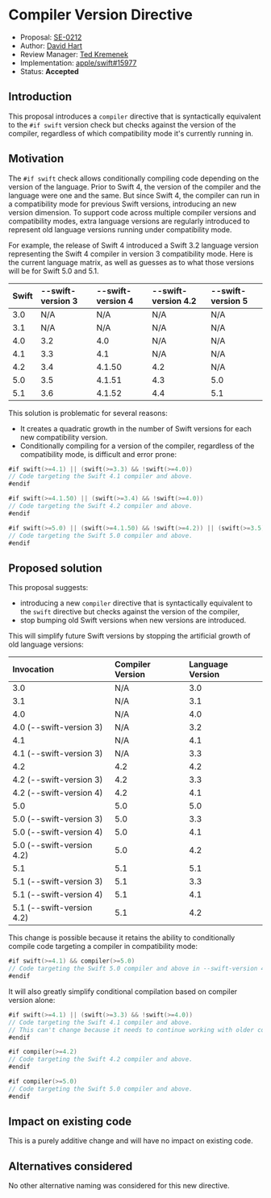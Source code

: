 # Compiler Version Directive

* Proposal: [SE-0212](0212-compiler-version-directive.md)
* Author: [David Hart](https://github.com/hartbit)
* Review Manager: [Ted Kremenek](https://github.com/tkremenek)
* Implementation: [apple/swift#15977](https://github.com/apple/swift/pull/15977)
* Status: **Accepted**

## Introduction

This proposal introduces a `compiler` directive that is syntactically equivalent to the `#if swift` version check but checks against the version of the compiler, regardless of which compatibility mode it's currently running in.

## Motivation

The `#if swift` check allows conditionally compiling code depending on the version of the language. Prior to Swift 4, the version of the compiler and the language were one and the same. But since Swift 4, the compiler can run in a compatibility mode for previous Swift versions, introducing an new version dimension. To support code across multiple compiler versions and compatibility modes, extra language versions are regularly introduced to represent old language versions running under compatibility mode.

For example, the release of Swift 4 introduced a Swift 3.2 language version representing the Swift 4 compiler in version 3 compatibility mode. Here is the current language matrix, as well as guesses as to what those versions will be for Swift 5.0 and 5.1.

| Swift | --swift-version 3 | --swift-version 4 | --swift-version 4.2 | --swift-version 5 |
|:----- |:----------------- |:----------------- |:------------------- |:----------------- |
| 3.0   | N/A               | N/A               | N/A                 | N/A               |
| 3.1   | N/A               | N/A               | N/A                 | N/A               |
| 4.0   | 3.2               | 4.0               | N/A                 | N/A               |
| 4.1   | 3.3               | 4.1               | N/A                 | N/A               |
| 4.2   | 3.4               | 4.1.50            | 4.2                 | N/A               |
| 5.0   | 3.5               | 4.1.51            | 4.3                 | 5.0               |
| 5.1   | 3.6               | 4.1.52            | 4.4                 | 5.1               |

This solution is problematic for several reasons:

* It creates a quadratic growth in the number of Swift versions for each new compatibility version.
* Conditionally compiling for a version of the compiler, regardless of the compatibility mode, is difficult and error prone:

```swift
#if swift(>=4.1) || (swift(>=3.3) && !swift(>=4.0))
// Code targeting the Swift 4.1 compiler and above.
#endif

#if swift(>=4.1.50) || (swift(>=3.4) && !swift(>=4.0))
// Code targeting the Swift 4.2 compiler and above.
#endif

#if swift(>=5.0) || (swift(>=4.1.50) && !swift(>=4.2)) || (swift(>=3.5) && !swift(>=4.0))
// Code targeting the Swift 5.0 compiler and above.
#endif
```

## Proposed solution

This proposal suggests:

* introducing a new `compiler` directive that is syntactically equivalent to the `swift` directive but checks against the version of the compiler,
* stop bumping old Swift versions when new versions are introduced.

This will simplify future Swift versions by stopping the artificial growth of old language versions:

| Invocation                | Compiler Version | Language Version |
|:------------------------- |:---------------- |:---------------- |
| 3.0                       | N/A              | 3.0              |
| 3.1                       | N/A              | 3.1              |
| 4.0                       | N/A              | 4.0              |
| 4.0 (--swift-version 3)   | N/A              | 3.2              |
| 4.1                       | N/A              | 4.1              |
| 4.1 (--swift-version 3)   | N/A              | 3.3              |
| 4.2                       | 4.2              | 4.2              |
| 4.2 (--swift-version 3)   | 4.2              | 3.3              |
| 4.2 (--swift-version 4)   | 4.2              | 4.1              |
| 5.0                       | 5.0              | 5.0              |
| 5.0 (--swift-version 3)   | 5.0              | 3.3              |
| 5.0 (--swift-version 4)   | 5.0              | 4.1              |
| 5.0 (--swift-version 4.2) | 5.0              | 4.2              |
| 5.1                       | 5.1              | 5.1              |
| 5.1 (--swift-version 3)   | 5.1              | 3.3              |
| 5.1 (--swift-version 4)   | 5.1              | 4.1              |
| 5.1 (--swift-version 4.2) | 5.1              | 4.2              |

This change is possible because it retains the ability to conditionally compile code targeting a compiler in compatibility mode:

```swift
#if swift(>=4.1) && compiler(>=5.0)
// Code targeting the Swift 5.0 compiler and above in --swift-version 4 mode and above.
#endif
```

It will also greatly simplify conditional compilation based on compiler version alone:

```swift
#if swift(>=4.1) || (swift(>=3.3) && !swift(>=4.0))
// Code targeting the Swift 4.1 compiler and above.
// This can't change because it needs to continue working with older compilers.
#endif

#if compiler(>=4.2)
// Code targeting the Swift 4.2 compiler and above.
#endif

#if compiler(>=5.0)
// Code targeting the Swift 5.0 compiler and above.
#endif
```

## Impact on existing code

This is a purely additive change and will have no impact on existing code.

## Alternatives considered

No other alternative naming was considered for this new directive.
